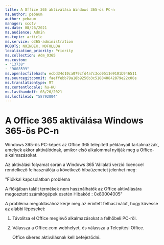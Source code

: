 ```yaml
---
title: A Office 365 aktiválása Windows 365-ös PC-n
ms.author: pebaum
author: pebaum
manager: scotv
ms.date: 08/26/2021
ms.audience: Admin
ms.topic: article
ms.service: o365-administration
ROBOTS: NOINDEX, NOFOLLOW
localization_priority: Priority
ms.collection: Adm_O365
ms.custom:
- "13738"
- "9008599"
ms.openlocfilehash: ecbd34d10ca079cfd4a7c3cd0511e9101b946511
ms.sourcegitcommit: faeffebb79a18b9256b3c518840842879e22c00e
ms.translationtype: MT
ms.contentlocale: hu-HU
ms.lasthandoff: 08/26/2021
ms.locfileid: "58792804"
---
```

# <a name="activating-office-365-applications-on-windows-365-pcs"></a>A Office 365 aktiválása Windows 365-ös PC-n

Windows 365-ös PC-képek az Office 365 telepített példányait tartalmazzák, amelyek akkor aktiválódnak, amikor első alkalommal nyitják meg a Office-alkalmazásokat.

Az aktiválási folyamat során a Windows 365 Vállalati verzió licenccel rendelkező felhasználója a következő hibaüzenetet jelenhet meg:

"Fiókkal kapcsolatban probléma

A fiókjában talált termékek nem használhatók az Office aktiválására megosztott számítógépek esetén Hibakód : 0x80004005"

A probléma megoldásához kérje meg az érintett felhasználót, hogy kövesse az alábbi lépéseket: 

1. Távolítsa el Office meglévő alkalmazásokat a felhőbeli PC-ről.
1. Válassza a Office.com webhelyet, és válassza a Telepítési Office.

    Office sikeres aktiválásnak kell befejeződni.
